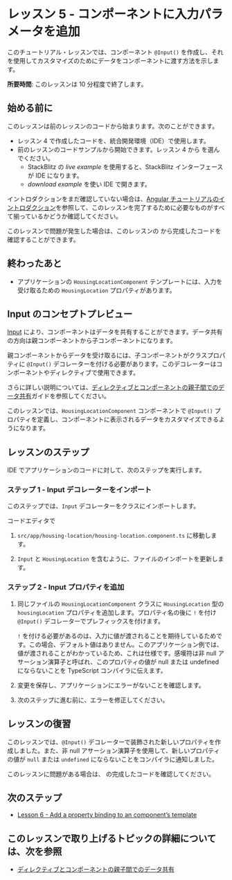 # レッスン 5 - コンポーネントに入力パラメータを追加

このチュートリアル・レッスンでは、コンポーネント `@Input()` を作成し、それを使用してカスタマイズのためにデータをコンポーネントに渡す方法を示します。

**所要時間**: このレッスンは 10 分程度で終了します。

## 始める前に

このレッスンは前のレッスンのコードから始まります。次のことができます。

*   レッスン 4 で作成したコードを、統合開発環境（IDE）で使用します。
*   前のレッスンのコードサンプルから開始できます。レッスン 4 から <live-example name="first-app-lesson-04"></live-example> を選んでください。
    *   StackBlitz の *live example* を使用すると、StackBlitz インターフェースが IDE になります。
    *   *download example* を使い IDE で開きます。

イントロダクションをまだ確認していない場合は、[Angular チュートリアルのイントロダクション](tutorial/first-app)を参照して、このレッスンを完了するために必要なものがすべて揃っているかどうか確認してください。

このレッスンで問題が発生した場合は、このレッスンの <live-example></live-example> から完成したコードを確認することができます。

## 終わったあと

* アプリケーションの `HousingLocationComponent` テンプレートには、入力を受け取るための `HousingLocation` プロパティがあります。

## Input のコンセプトプレビュー
[Input](api/core/Input) により、コンポーネントはデータを共有することができます。データ共有の方向は親コンポーネントから子コンポーネントになります。

親コンポーネントからデータを受け取るには、子コンポーネントがクラスプロパティに `@Input()` デコレーターを付ける必要があります。このデコレーターはコンポーネントやディレクティブで使用できます。

さらに詳しい説明については、[ディレクティブとコンポーネントの親子間でのデータ共有](guide/inputs-outputs)ガイドを参照してください。

このレッスンでは、`HousingLocationComponent` コンポーネントで `@Input()` プロパティを定義し、コンポーネントに表示されるデータをカスタマイズできるようになります。

## レッスンのステップ

IDE でアプリケーションのコードに対して、次のステップを実行します。

### ステップ 1 - Input デコレーターをインポート
このステップでは、`Input` デコレーターをクラスにインポートします。

コードエディタで
1.  `src/app/housing-location/housing-location.component.ts` に移動します。
1.  `Input` と `HousingLocation` を含むように、ファイルのインポートを更新します。

    <code-example header="Import HousingLocationComponent and Input in src/app/housing-location/housing-location.component.ts" path="first-app-lesson-05/src/app/housing-location/housing-location.component.ts" region="add-imports"></code-example>

### ステップ 2 - Input プロパティを追加
1.  同じファイルの `HousingLocationComponent` クラスに `HousingLocation` 型の `housingLocation` プロパティを追加します。プロパティ名の後に `!` を付け `@Input()` デコレーターでプレフィックスを付けます。

    <code-example header="Import HousingLocationComponent and Input in src/app/housing-location/housing-location.component.ts" path="first-app-lesson-05/src/app/housing-location/housing-location.component.ts" region="add-housing-location-property"></code-example>

    `!` を付ける必要があるのは、入力に値が渡されることを期待しているためです。この場合、デフォルト値はありません。このアプリケーション例では、値が渡されることがわかっているため、これは仕様です。感嘆符は非 null アサーション演算子と呼ばれ、このプロパティの値が null または undefined にならないことを TypeScript コンパイラに伝えます。

1.  変更を保存し、アプリケーションにエラーがないことを確認します。

1.  次のステップに進む前に、エラーを修正してください。

## レッスンの復習

このレッスンでは、`@Input()` デコレーターで装飾された新しいプロパティを作成しました。また、非 null アサーション演算子を使用して、新しいプロパティの値が `null` または `undefined` にならないことをコンパイラに通知しました。

このレッスンに問題がある場合は、<live-example></live-example> の完成したコードを確認してください。

## 次のステップ

* [Lesson 6 - Add a property binding to an component’s template](tutorial/first-app/first-app-lesson-06)

## このレッスンで取り上げるトピックの詳細については、次を参照
* [ディレクティブとコンポーネントの親子間でのデータ共有](guide/inputs-outputs)
